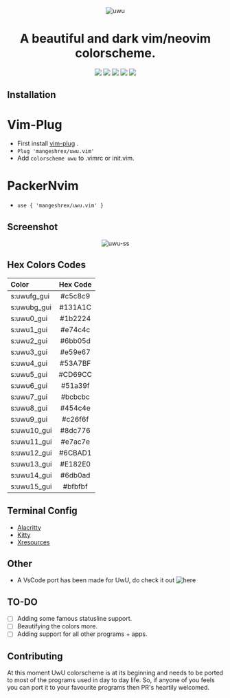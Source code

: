 <div align="center"> 
<img src="https://raw.githubusercontent.com/Mangeshrex/uwu.vim/main/assets/uwu-template.png" alt="uwu">
<h1> A beautiful and dark vim/neovim colorscheme.</h1> 
</div> 

<p align="center"> 
<img src="https://img.shields.io/github/stars/Mangeshrex/uwu.vim?color=d3869b&labelColor=1b2224&style=for-the-badge"> <img src="https://img.shields.io/github/issues/Mangeshrex/uwu.vim?color=e7ac7e&labelColor=1b2224&style=for-the-badge">  
<img src="https://img.shields.io/static/v1?label=license&message=MIT&color=5b98a9&labelColor=1b2224&style=for-the-badge"> 
<img src="https://img.shields.io/github/forks/Mangeshrex/uwu.vim?color=e74c4c&labelColor=1b2224&style=for-the-badge"> <img src="https://img.shields.io/static/v1?label=PR%27s&message=Welcomed&color=51a39f&labelColor=1b2224&style=for-the-badge"> 
</p> 

## Installation 
# Vim-Plug
- First install <a href="https://github.com/junegunn/vim-plug">vim-plug</a> . 
- ```Plug 'mangeshrex/uwu.vim' ``` 
- Add ```colorscheme uwu``` to .vimrc or init.vim. 

# PackerNvim 
- `use { 'mangeshrex/uwu.vim' }`

## Screenshot 
<p align="center"> 
<img src="https://raw.githubusercontent.com/Mangeshrex/uwu.vim/main/assets/uwu.png" alt="uwu-ss"> 
</p> 

## Hex Colors Codes 
| Color  | Hex Code |   
| :--- | :---: |  
| s:uwufg_gui | #c5c8c9 |   
| s:uwubg_gui | #131A1C | 
| s:uwu0_gui | #1b2224 | 
| s:uwu1_gui | #e74c4c | 
| s:uwu2_gui | #6bb05d  | 
| s:uwu3_gui | #e59e67  | 
| s:uwu4_gui | #53A7BF  | 
| s:uwu5_gui | #CD69CC  | 
| s:uwu6_gui | #51a39f  | 
| s:uwu7_gui | #bcbcbc  | 
| s:uwu8_gui | #454c4e  | 
| s:uwu9_gui | #c26f6f  |
| s:uwu10_gui | #8dc776   | 
| s:uwu11_gui | #e7ac7e  | 
| s:uwu12_gui | #6CBAD1  | 
| s:uwu13_gui | #E182E0  | 
| s:uwu14_gui | #6db0ad  | 
| s:uwu15_gui | #bfbfbf  | 

## Terminal Config
- <a href="https://github.com/mangeshrex/uwu.vim/tree/main/assets/alacritty.yml">Alacritty</a>
- <a href="https://github.com/Mangeshrex/uwu.vim/tree/main/assets/kitty.conf">Kitty</a>
- <a href="https://github.com/Mangeshrex/uwu.vim/tree/main/assets/.Xresources">Xresources</a> 

## Other 
- A VsCode port has been made for UwU, do check it out ![here](https://github.com/Mangeshrex/uwu-vscode-theme)

## TO-DO 
- [ ] Adding some famous statusline support. 
- [ ] Beautifying the colors more. 
- [ ] Adding support for all other programs + apps. 

## Contributing
At this moment UwU colorscheme is at its beginning and needs to be ported to most of the programs used in day to day life. So, if anyone of you feels you can port it to your favourite programs then PR's heartily welcomed.  


